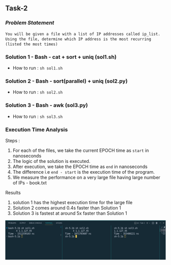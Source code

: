 ## Task-2

### _Problem Statement_
```
You will be given a file with a list of IP addresses called ip_list. 
Using the file, determine which IP address is the most recurring (listed the most times)
```

### Solution 1 - Bash - cat + sort + uniq (sol1.sh)
- How to run : `sh sol1.sh`

### Solution 2 - Bash - sort(parallel) + uniq (sol2.py)
- How to run : `sh sol2.sh`

### Solution 3 - Bash - awk (sol3.py)
- How to run : `sh sol3.sh`


### Execution Time Analysis
Steps : 
  1. For each of the files, we take the current EPOCH time as `start` in nanoseconds
  2. The logic of the solution is executed.
  3. After execution, we take the EPOCH time as `end` in nanoseconds
  4. The difference i.e `end - start` is the execution time of the program.  
  5. We measure the performance on a very large file having large number of IPs - book.txt

Results
  1. solution 1 has the highest execution time for the large file
  2. Solution 2 comes around 0.4s faster than Solution 1
  3. Solution 3 is fastest at around 5x faster than Solution 1

<img src = "output.png">